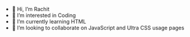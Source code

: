 - 👋 Hi, I’m Rachit
- 👀 I’m interested in Coding
- 🌱 I’m currently learning HTML
- 💞️ I’m looking to collaborate on JavaScript and Ultra CSS usage pages

<!---
RachitTP/RachitTP is a ✨ special ✨ repository because its `README.md` (this file) appears on your GitHub profile.
You can click the Preview link to take a look at your changes.
--->
